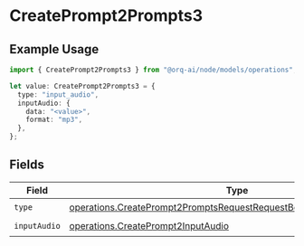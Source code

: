 # CreatePrompt2Prompts3

## Example Usage

```typescript
import { CreatePrompt2Prompts3 } from "@orq-ai/node/models/operations";

let value: CreatePrompt2Prompts3 = {
  type: "input_audio",
  inputAudio: {
    data: "<value>",
    format: "mp3",
  },
};
```

## Fields

| Field                                                                                                                                                      | Type                                                                                                                                                       | Required                                                                                                                                                   | Description                                                                                                                                                |
| ---------------------------------------------------------------------------------------------------------------------------------------------------------- | ---------------------------------------------------------------------------------------------------------------------------------------------------------- | ---------------------------------------------------------------------------------------------------------------------------------------------------------- | ---------------------------------------------------------------------------------------------------------------------------------------------------------- |
| `type`                                                                                                                                                     | [operations.CreatePrompt2PromptsRequestRequestBodyPromptMessagesType](../../models/operations/createprompt2promptsrequestrequestbodypromptmessagestype.md) | :heavy_check_mark:                                                                                                                                         | N/A                                                                                                                                                        |
| `inputAudio`                                                                                                                                               | [operations.CreatePrompt2InputAudio](../../models/operations/createprompt2inputaudio.md)                                                                   | :heavy_check_mark:                                                                                                                                         | N/A                                                                                                                                                        |